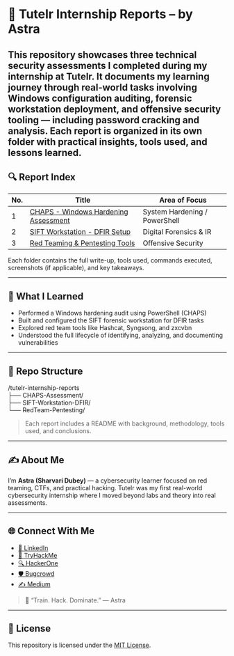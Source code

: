 # 🏢 Tutelr Internship Reports – by Astra

This repository showcases three technical security assessments I completed during my internship at Tutelr. It documents my learning journey through real-world tasks involving Windows configuration auditing, forensic workstation deployment, and offensive security tooling — including password cracking and analysis. Each report is organized in its own folder with practical insights, tools used, and lessons learned.
---

## 🔍 Report Index

| No. | Title                                             | Area of Focus           |
|-----|---------------------------------------------------|--------------------------|
| 1   | [CHAPS - Windows Hardening Assessment](./CHAPS-Assessment)           | System Hardening / PowerShell |
| 2   | [SIFT Workstation - DFIR Setup](./SIFT-Workstation-DFIR)             | Digital Forensics & IR  |
| 3   | [Red Teaming & Pentesting Tools](./RedTeam-Pentesting)               | Offensive Security       |

Each folder contains the full write-up, tools used, commands executed, screenshots (if applicable), and key takeaways.

---

## 🧠 What I Learned

- Performed a Windows hardening audit using PowerShell (CHAPS)
- Built and configured the SIFT forensic workstation for DFIR tasks
- Explored red team tools like Hashcat, Syngsong, and zxcvbn
- Understood the full lifecycle of identifying, analyzing, and documenting vulnerabilities

---

## 📂 Repo Structure

/tutelr-internship-reports \
├── CHAPS-Assessment/ \
├── SIFT-Workstation-DFIR/ \
└── RedTeam-Pentesting/


> Each report includes a README with background, methodology, tools used, and conclusions.

---

## ✍️ About Me

I’m **Astra (Sharvari Dubey)** — a cybersecurity learner focused on red teaming, CTFs, and practical hacking. Tutelr was my first real-world cybersecurity internship where I moved beyond labs and theory into real assessments.

---

## 🌐 Connect With Me

- [🔗 LinkedIn](https://linkedin.com/in/sharvari-dubey-806717227/)
- [🎯 TryHackMe](https://tryhackme.com/p/Sharo11)
- [🔍 HackerOne](https://hackerone.com/astra_11)
- [🛡️ Bugcrowd](https://bugcrowd.com/astra_11)
- [✍️ Medium](https://medium.com/@astra_11)

> 🚀 “Train. Hack. Dominate.” — Astra

---

## 📜 License

This repository is licensed under the [MIT License](./LICENSE).
